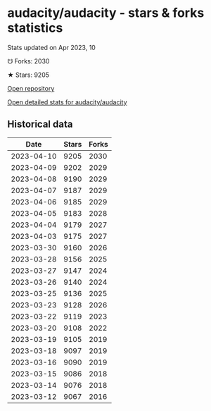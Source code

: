 # audacity/audacity - stars & forks statistics

Stats updated on Apr 2023, 10

☋ Forks: 2030

★ Stars: 9205

[Open repository](https://github.com/audacity/audacity)

[Open detailed stats for audacity/audacity](https://reviewgithub.com/rep/audacity/audacity)

## Historical data
| Date | Stars | Forks |
|------|-------|-------|
| 2023-04-10 | 9205 | 2030 | 
| 2023-04-09 | 9202 | 2029 | 
| 2023-04-08 | 9190 | 2029 | 
| 2023-04-07 | 9187 | 2029 | 
| 2023-04-06 | 9185 | 2029 | 
| 2023-04-05 | 9183 | 2028 | 
| 2023-04-04 | 9179 | 2027 | 
| 2023-04-03 | 9175 | 2027 | 
| 2023-03-30 | 9160 | 2026 | 
| 2023-03-28 | 9156 | 2025 | 
| 2023-03-27 | 9147 | 2024 | 
| 2023-03-26 | 9140 | 2024 | 
| 2023-03-25 | 9136 | 2025 | 
| 2023-03-23 | 9128 | 2026 | 
| 2023-03-22 | 9119 | 2023 | 
| 2023-03-20 | 9108 | 2022 | 
| 2023-03-19 | 9105 | 2019 | 
| 2023-03-18 | 9097 | 2019 | 
| 2023-03-16 | 9090 | 2019 | 
| 2023-03-15 | 9086 | 2018 | 
| 2023-03-14 | 9076 | 2018 | 
| 2023-03-12 | 9067 | 2016 | 

